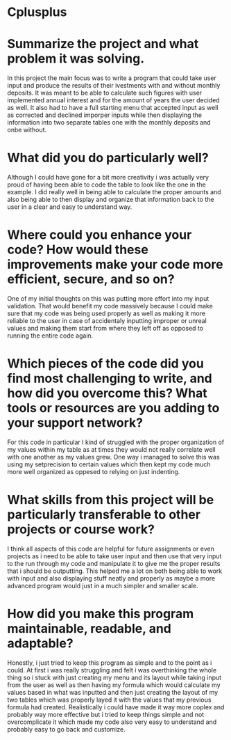 # Cplusplus

# Summarize the project and what problem it was solving.
In this project the main focus was to write a program that could take user input and produce the results of their ivestments with and without monthly deposits. It was meant to be able to calculate such figures with user implemented annual interest and for the amount of years the user decided as well. It also had to have a full starting menu that accepted input as well as corrected and declined imporper inputs while then displaying the information into two separate tables one with the monthly deposits and onbe without. 

# What did you do particularly well?
Although I could have gone for a bit more creativity i was actually very proud of having been able to code the table to look like the one in the example. I did really well in being able to calculate the proper amounts and also being able to then display and organize that information back to the user in a clear and easy to understand way. 

# Where could you enhance your code? How would these improvements make your code more efficient, secure, and so on?
One of my initial thoughts on this was putting more effort into my input validation. That would benefit my code massively because I could make sure that my code was being used properly as well as making it more reliable to the user in case of accidentaly inputting improper or unreal values and making them start from where they left off as opposed to running the entire code again. 

# Which pieces of the code did you find most challenging to write, and how did you overcome this? What tools or resources are you adding to your support network?
For this code in particular I kind of struggled with the proper organization of my values within my table as at times they would not really correlate well with one another as my values grew. One way i managed to solve this was using my setprecision to certain values which then kept my code much more well organized as oppesed to relying on just indenting.

# What skills from this project will be particularly transferable to other projects or course work?
I think all aspects of this code are helpful for future assignments or even projects as i need to be able to take user input and then use that very input to the run through my code and manipulate it to give me the proper results that i should be outputting. This helped me a lot on both being able to work with input and also displaying stuff neatly and properly as maybe a more advanced program would just in a much simpler and smaller scale. 

# How did you make this program maintainable, readable, and adaptable?
Honestly, i just tried to keep this program as simple and to the point as i could. At first i was really struggling and felt i was overthinking the whole thing so i stuck with just creating my menu and its layout while taking input from the user as well as then having my formula which would calculate my values based in what was inputted and then just creating the layout of my two tables which was properly layed it with the values that my previous formula had created. Realistically i could have made it way more coplex and probably way more effective but i tried to keep things simple and not overcomplicate it which made my code also very easy to understand and probably easy to go back and customize. 
